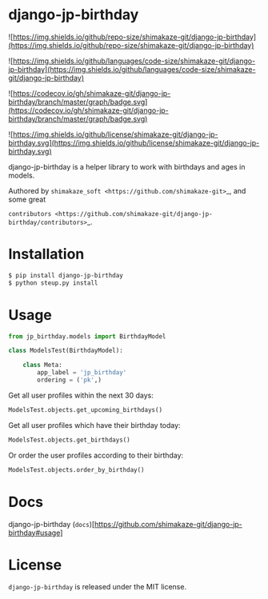 # django-jp-birthday

![https://img.shields.io/github/repo-size/shimakaze-git/django-jp-birthday](https://img.shields.io/github/repo-size/shimakaze-git/django-jp-birthday)

![https://img.shields.io/github/languages/code-size/shimakaze-git/django-jp-birthday](https://img.shields.io/github/languages/code-size/shimakaze-git/django-jp-birthday)

![https://codecov.io/gh/shimakaze-git/django-jp-birthday/branch/master/graph/badge.svg](https://codecov.io/gh/shimakaze-git/django-jp-birthday/branch/master/graph/badge.svg)

![https://img.shields.io/github/license/shimakaze-git/django-jp-birthday.svg](https://img.shields.io/github/license/shimakaze-git/django-jp-birthday.svg)


django-jp-birthday is a helper library to work with birthdays and ages in models.

Authored by `shimakaze_soft <https://github.com/shimakaze-git>`_,  and some great

`contributors <https://github.com/shimakaze-git/django-jp-birthday/contributors>`_.

# Installation

```Bash
$ pip install django-jp-birthday
$ python steup.py install
```


# Usage

```Python
from jp_birthday.models import BirthdayModel

class ModelsTest(BirthdayModel):

    class Meta:
        app_label = 'jp_birthday'
        ordering = ('pk',)
```

Get all user profiles within the next 30 days:

```Python
ModelsTest.objects.get_upcoming_birthdays()
```

Get all user profiles which have their birthday today:

```Python
ModelsTest.objects.get_birthdays()
```

Or order the user profiles according to their birthday:

```Python
ModelsTest.objects.order_by_birthday()
```

# Docs

django-jp-birthday (`docs`)[https://github.com/shimakaze-git/django-jp-birthday#usage]

# License

`django-jp-birthday` is released under the MIT license.
